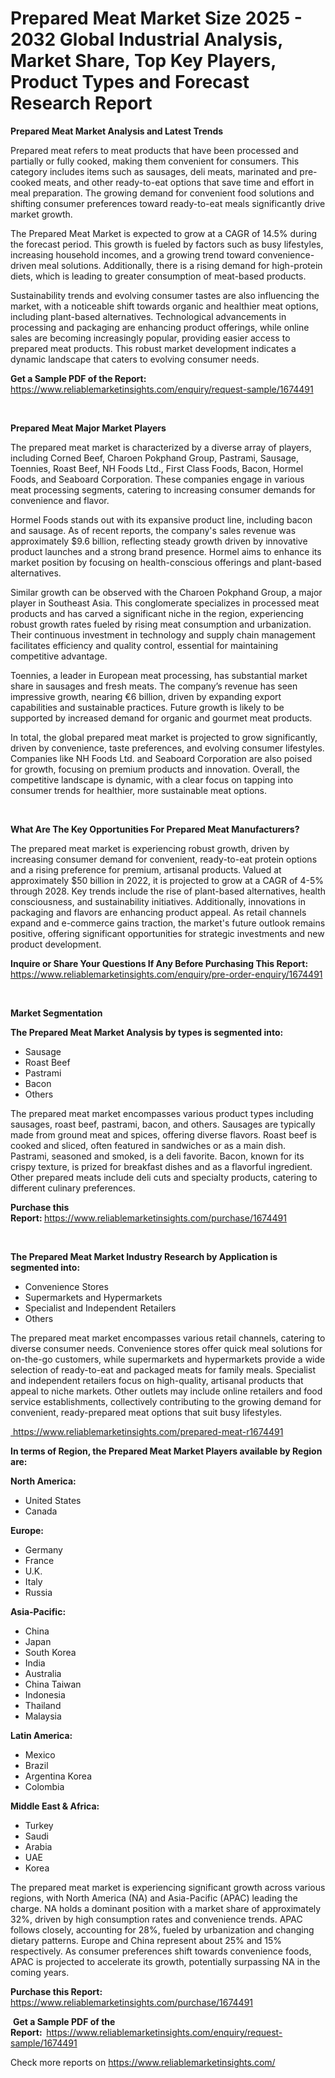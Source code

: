 <p><h1>Prepared Meat Market Size 2025 - 2032 Global Industrial Analysis, Market Share, Top Key Players, Product Types and Forecast Research Report</h1></p><p><strong>Prepared Meat Market Analysis and Latest Trends</strong></p>
<p><p>Prepared meat refers to meat products that have been processed and partially or fully cooked, making them convenient for consumers. This category includes items such as sausages, deli meats, marinated and pre-cooked meats, and other ready-to-eat options that save time and effort in meal preparation. The growing demand for convenient food solutions and shifting consumer preferences toward ready-to-eat meals significantly drive market growth.</p><p>The Prepared Meat Market is expected to grow at a CAGR of 14.5% during the forecast period. This growth is fueled by factors such as busy lifestyles, increasing household incomes, and a growing trend toward convenience-driven meal solutions. Additionally, there is a rising demand for high-protein diets, which is leading to greater consumption of meat-based products. </p><p>Sustainability trends and evolving consumer tastes are also influencing the market, with a noticeable shift towards organic and healthier meat options, including plant-based alternatives. Technological advancements in processing and packaging are enhancing product offerings, while online sales are becoming increasingly popular, providing easier access to prepared meat products. This robust market development indicates a dynamic landscape that caters to evolving consumer needs.</p></p>
<p><strong>Get a Sample PDF of the Report:&nbsp;</strong> <a href="https://www.reliablemarketinsights.com/enquiry/request-sample/1674491?utm_campaign=2981&utm_medium=2&utm_source=Github&utm_content=ia&utm_term=25032025&utm_id=prepared-meat">https://www.reliablemarketinsights.com/enquiry/request-sample/1674491</a></p>
<p>&nbsp;</p>
<p><strong>Prepared Meat Major Market Players</strong></p>
<p><p>The prepared meat market is characterized by a diverse array of players, including Corned Beef, Charoen Pokphand Group, Pastrami, Sausage, Toennies, Roast Beef, NH Foods Ltd., First Class Foods, Bacon, Hormel Foods, and Seaboard Corporation. These companies engage in various meat processing segments, catering to increasing consumer demands for convenience and flavor.</p><p>Hormel Foods stands out with its expansive product line, including bacon and sausage. As of recent reports, the company's sales revenue was approximately $9.6 billion, reflecting steady growth driven by innovative product launches and a strong brand presence. Hormel aims to enhance its market position by focusing on health-conscious offerings and plant-based alternatives.</p><p>Similar growth can be observed with the Charoen Pokphand Group, a major player in Southeast Asia. This conglomerate specializes in processed meat products and has carved a significant niche in the region, experiencing robust growth rates fueled by rising meat consumption and urbanization. Their continuous investment in technology and supply chain management facilitates efficiency and quality control, essential for maintaining competitive advantage.</p><p>Toennies, a leader in European meat processing, has substantial market share in sausages and fresh meats. The company’s revenue has seen impressive growth, nearing €6 billion, driven by expanding export capabilities and sustainable practices. Future growth is likely to be supported by increased demand for organic and gourmet meat products.</p><p>In total, the global prepared meat market is projected to grow significantly, driven by convenience, taste preferences, and evolving consumer lifestyles. Companies like NH Foods Ltd. and Seaboard Corporation are also poised for growth, focusing on premium products and innovation. Overall, the competitive landscape is dynamic, with a clear focus on tapping into consumer trends for healthier, more sustainable meat options.</p></p>
<p>&nbsp;</p>
<p><strong>What Are The Key Opportunities For Prepared Meat Manufacturers?</strong></p>
<p><p>The prepared meat market is experiencing robust growth, driven by increasing consumer demand for convenient, ready-to-eat protein options and a rising preference for premium, artisanal products. Valued at approximately $50 billion in 2022, it is projected to grow at a CAGR of 4-5% through 2028. Key trends include the rise of plant-based alternatives, health consciousness, and sustainability initiatives. Additionally, innovations in packaging and flavors are enhancing product appeal. As retail channels expand and e-commerce gains traction, the market's future outlook remains positive, offering significant opportunities for strategic investments and new product development.</p></p>
<p><strong>Inquire or Share Your Questions If Any Before Purchasing This Report:</strong> <a href="https://www.reliablemarketinsights.com/enquiry/pre-order-enquiry/1674491?utm_campaign=2981&utm_medium=2&utm_source=Github&utm_content=ia&utm_term=25032025&utm_id=prepared-meat">https://www.reliablemarketinsights.com/enquiry/pre-order-enquiry/1674491</a></p>
<p>&nbsp;</p>
<p><strong>Market Segmentation</strong></p>
<p><strong>The Prepared Meat Market Analysis by types is segmented into:</strong></p>
<p><ul><li>Sausage</li><li>Roast Beef</li><li>Pastrami</li><li>Bacon</li><li>Others</li></ul></p>
<p><p>The prepared meat market encompasses various product types including sausages, roast beef, pastrami, bacon, and others. Sausages are typically made from ground meat and spices, offering diverse flavors. Roast beef is cooked and sliced, often featured in sandwiches or as a main dish. Pastrami, seasoned and smoked, is a deli favorite. Bacon, known for its crispy texture, is prized for breakfast dishes and as a flavorful ingredient. Other prepared meats include deli cuts and specialty products, catering to different culinary preferences.</p></p>
<p><strong>Purchase this Report:&nbsp;</strong><a href="https://www.reliablemarketinsights.com/purchase/1674491?utm_campaign=2981&utm_medium=2&utm_source=Github&utm_content=ia&utm_term=25032025&utm_id=prepared-meat">https://www.reliablemarketinsights.com/purchase/1674491</a></p>
<p>&nbsp;</p>
<p><strong>The Prepared Meat Market Industry Research by Application is segmented into:</strong></p>
<p><ul><li>Convenience Stores</li><li>Supermarkets and Hypermarkets</li><li>Specialist and Independent Retailers</li><li>Others</li></ul></p>
<p><p>The prepared meat market encompasses various retail channels, catering to diverse consumer needs. Convenience stores offer quick meal solutions for on-the-go customers, while supermarkets and hypermarkets provide a wide selection of ready-to-eat and packaged meats for family meals. Specialist and independent retailers focus on high-quality, artisanal products that appeal to niche markets. Other outlets may include online retailers and food service establishments, collectively contributing to the growing demand for convenient, ready-prepared meat options that suit busy lifestyles.</p></p>
<p><a href="https://www.reliablemarketinsights.com/prepared-meat-r1674491?utm_campaign=2981&utm_medium=2&utm_source=Github&utm_content=ia&utm_term=25032025&utm_id=prepared-meat">&nbsp;https://www.reliablemarketinsights.com/prepared-meat-r1674491</a></p>
<p><strong>In terms of Region, the Prepared Meat Market Players available by Region are:</strong></p>
<p>
    <p> <strong> North America: </strong>
        <ul>
            <li>United States</li>
            <li>Canada</li>
        </ul>
        </p> 
    <p> <strong> Europe: </strong>
        <ul>
            <li>Germany</li>
            <li>France</li>
            <li>U.K.</li>
            <li>Italy</li>
            <li>Russia</li>
        </ul>
        </p> 
    <p> <strong> Asia-Pacific: </strong>
        <ul>
            <li>China</li>
            <li>Japan</li>
            <li>South Korea</li>
            <li>India</li>
            <li>Australia</li>
            <li>China Taiwan</li>
            <li>Indonesia</li>
            <li>Thailand</li>
            <li>Malaysia</li>
        </ul>
        </p> 
    <p> <strong> Latin America: </strong>
        <ul>
            <li>Mexico</li>
            <li>Brazil</li>
            <li>Argentina Korea</li>
            <li>Colombia</li>
        </ul>
        </p> 
    <p> <strong> Middle East & Africa: </strong>
        <ul>
            <li>Turkey</li>
            <li>Saudi</li>
            <li>Arabia</li>
            <li>UAE</li>
            <li>Korea</li>
        </ul>
    </p>
    </p>
<p><p>The prepared meat market is experiencing significant growth across various regions, with North America (NA) and Asia-Pacific (APAC) leading the charge. NA holds a dominant position with a market share of approximately 32%, driven by high consumption rates and convenience trends. APAC follows closely, accounting for 28%, fueled by urbanization and changing dietary patterns. Europe and China represent about 25% and 15% respectively. As consumer preferences shift towards convenience foods, APAC is projected to accelerate its growth, potentially surpassing NA in the coming years.</p></p>
<p><strong>Purchase this Report: </strong><a href="https://www.reliablemarketinsights.com/purchase/1674491?utm_campaign=2981&utm_medium=2&utm_source=Github&utm_content=ia&utm_term=25032025&utm_id=prepared-meat">https://www.reliablemarketinsights.com/purchase/1674491</a></p>
<p>&nbsp;<strong>Get a Sample PDF of the Report:&nbsp;&nbsp;</strong><a href="https://www.reliablemarketinsights.com/enquiry/request-sample/1674491?utm_campaign=2981&utm_medium=2&utm_source=Github&utm_content=ia&utm_term=25032025&utm_id=prepared-meat">https://www.reliablemarketinsights.com/enquiry/request-sample/1674491</a></p>
<p><strong></strong></p>
<p>Check more reports on <a href="https://www.reliablemarketinsights.com/?utm_campaign=2981&utm_medium=2&utm_source=Github&utm_content=ia&utm_term=25032025&utm_id=prepared-meat">https://www.reliablemarketinsights.com/</a></p>